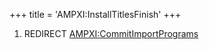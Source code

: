 +++
title = 'AMPXI:InstallTitlesFinish'
+++

1.  REDIRECT
    [AMPXI:CommitImportPrograms](AMPXI:CommitImportPrograms "wikilink")